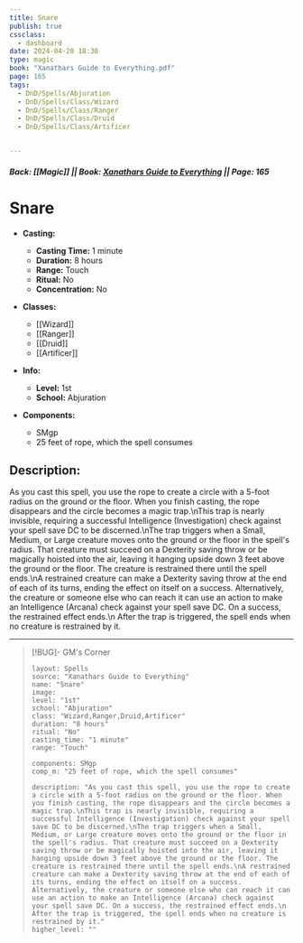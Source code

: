 ```yaml
---
title: Snare
publish: true
cssclass:
  - dashboard
date: 2024-04-20 18:30
type: magic
book: "Xanathars Guide to Everything.pdf"
page: 165
tags:
  - DnD/Spells/Abjuration
  - DnD/Spells/Class/Wizard
  - DnD/Spells/Class/Ranger
  - DnD/Spells/Class/Druid
  - DnD/Spells/Class/Artificer


---
```


##### Back: [[Magic]] || Book: [Xanathars Guide to Everything](https://drive.google.com/drive/folders/1O5bhpYizcIT5xxAoLOuzCRht_PVS7VSG?usp=sharing) || Page: 165

# Snare

- **Casting:**
    - **Casting Time:** 1 minute
    - **Duration:** 8 hours
    - **Range:** Touch
    - **Ritual:** No
    - **Concentration:** No
- **Classes:**
    - [[Wizard]]
    - [[Ranger]]
    - [[Druid]]
    - [[Artificer]]

- **Info:**
    - **Level:** 1st
    - **School:** Abjuration
- **Components:**
    - SMgp
    - 25 feet of rope, which the spell consumes

## Description:
As you cast this spell, you use the rope to create a circle with a 5-foot radius on the ground or the floor. When you finish casting, the rope disappears and the circle becomes a magic trap.\nThis trap is nearly invisible, requiring a successful Intelligence (Investigation) check against your spell save DC to be discerned.\nThe trap triggers when a Small, Medium, or Large creature moves onto the ground or the floor in the spell's radius. That creature must succeed on a Dexterity saving throw or be magically hoisted into the air, leaving it hanging upside down 3 feet above the ground or the floor. The creature is restrained there until the spell ends.\nA restrained creature can make a Dexterity saving throw at the end of each of its turns, ending the effect on itself on a success. Alternatively, the creature or someone else who can reach it can use an action to make an Intelligence (Arcana) check against your spell save DC. On a success, the restrained effect ends.\n After the trap is triggered, the spell ends when no creature is restrained by it.



---

> [!BUG]- GM's Corner
>
> ```statblock
> layout: Spells
> source: "Xanathars Guide to Everything"
> name: "Snare"
> image: 
> level: "1st"
> school: "Abjuration"
> class: "Wizard,Ranger,Druid,Artificer"
> duration: "8 hours"
> ritual: "No"
> casting_time: "1 minute"
> range: "Touch"
>
> components: SMgp
> comp_m: "25 feet of rope, which the spell consumes"
>
> description: "As you cast this spell, you use the rope to create a circle with a 5-foot radius on the ground or the floor. When you finish casting, the rope disappears and the circle becomes a magic trap.\nThis trap is nearly invisible, requiring a successful Intelligence (Investigation) check against your spell save DC to be discerned.\nThe trap triggers when a Small, Medium, or Large creature moves onto the ground or the floor in the spell's radius. That creature must succeed on a Dexterity saving throw or be magically hoisted into the air, leaving it hanging upside down 3 feet above the ground or the floor. The creature is restrained there until the spell ends.\nA restrained creature can make a Dexterity saving throw at the end of each of its turns, ending the effect on itself on a success. Alternatively, the creature or someone else who can reach it can use an action to make an Intelligence (Arcana) check against your spell save DC. On a success, the restrained effect ends.\n After the trap is triggered, the spell ends when no creature is restrained by it."
> higher_level: ""
> ```
